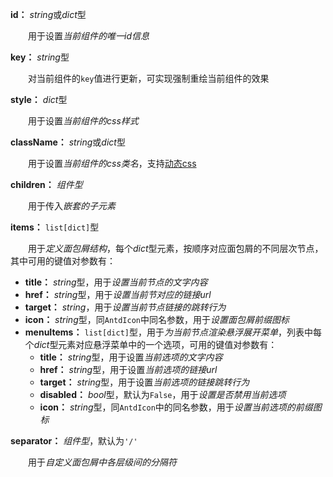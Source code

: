 **id：** *string*或*dict*型

　　用于设置*当前组件的唯一id信息*

**key：** *string*型

　　对当前组件的`key`值进行更新，可实现强制重绘当前组件的效果

**style：** *dict*型

　　用于设置*当前组件的css样式*

**className：** *string*或*dict*型

　　用于设置*当前组件的css类名*，支持[动态css](/advanced-classname)

**children：** *组件型*

　　用于传入*嵌套的子元素*

**items：** `list[dict]`型

　　用于*定义面包屑结构*，每个*dict*型元素，按顺序对应面包屑的不同层次节点，其中可用的键值对参数有：

- **title：** *string*型，用于*设置当前节点的文字内容*
- **href：** *string*型，用于*设置当前节对应的链接url*
- **target：** *string*，用于*设置当前节点链接的跳转行为*
- **icon：** *string*型，同`AntdIcon`中同名参数，用于*设置面包屑前缀图标*
- **menuItems：** `list[dict]`型，用于*为当前节点渲染悬浮展开菜单*，列表中每个*dict*型元素对应悬浮菜单中的一个选项，可用的键值对参数有：
  - **title：** *string*型，用于设置*当前选项的文字内容*
  - **href：** *string*型，用于设置*当前选项的链接url*
  - **target：** *string*型，用于设置*当前选项的链接跳转行为*
  - **disabled：** *bool*型，默认为`False`，用于*设置是否禁用当前选项*
  - **icon：** *string*型，同`AntdIcon`中的同名参数，用于*设置当前选项的前缀图标*

**separator：** *组件型*，默认为`'/'`

　　用于*自定义面包屑中各层级间的分隔符*